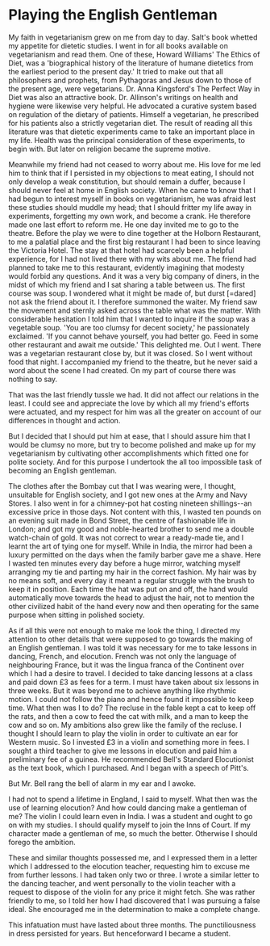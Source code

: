 # Playing the English Gentleman

My faith in vegetarianism grew on me from day to day. Salt's book whetted my appetite for dietetic studies. I went in for all books available on vegetarianism and read them. One of these, Howard Williams' The Ethics of Diet, was a 'biographical history of the literature of humane dietetics from the earliest period to the present day.' It tried to make out that all philosophers and prophets, from Pythagoras and Jesus down to those of the present age, were vegetarians. Dr. Anna Kingsford's The Perfect Way in Diet was also an attractive book. Dr. Allinson's writings on health and hygiene were likewise very helpful. He advocated a curative system based on regulation of the dietary of patients. Himself a vegetarian, he prescribed for his patients also a strictly vegetarian diet. The result of reading all this literature was that dietetic experiments came to take an important place in my life. Health was the principal consideration of these experiments, to begin with. But later on religion became the supreme motive.

Meanwhile my friend had not ceased to worry about me. His love for me led him to think that if I persisted in my objections to meat eating, I should not only develop a weak constitution, but should remain a duffer, because I should never feel at home in English society. When he came to know that I had begun to interest myself in books on vegetarianism, he was afraid lest these studies should muddle my head; that I should fritter my life away in experiments, forgetting my own work, and become a crank. He therefore made one last effort to reform me. He one day invited me to go to the theatre. Before the play we were to dine together at the Holborn Restaurant, to me a palatial place and the first big restaurant I had been to since leaving the Victoria Hotel. The stay at that hotel had scarcely been a helpful experience, for I had not lived there with my wits about me. The friend had planned to take me to this restaurant, evidently imagining that modesty would forbid any questions. And it was a very big company of diners, in the midst of which my friend and I sat sharing a table between us. The first course was soup. I wondered what it might be made of, but durst [=dared] not ask the friend about it. I therefore summoned the waiter. My friend saw the movement and sternly asked across the table what was the matter. With considerable hesitation I told him that I wanted to inquire if the soup was a vegetable soup. 'You are too clumsy for decent society,' he passionately exclaimed. 'If you cannot behave yourself, you had better go. Feed in some other restaurant and await me outside.' This delighted me. Out I went. There was a vegetarian restaurant close by, but it was closed. So I went without food that night. I accompanied my friend to the theatre, but he never said a word about the scene I had created. On my part of course there was nothing to say.

That was the last friendly tussle we had. It did not affect our relations in the least. I could see and appreciate the love by which all my friend's efforts were actuated, and my respect for him was all the greater on account of our differences in thought and action.

But I decided that I should put him at ease, that I should assure him that I would be clumsy no more, but try to become polished and make up for my vegetarianism by cultivating other accomplishments which fitted one for polite society. And for this purpose I undertook the all too impossible task of becoming an English gentleman.

The clothes after the Bombay cut that I was wearing were, I thought, unsuitable for English society, and I got new ones at the Army and Navy Stores. I also went in for a chimney-pot hat costing nineteen shillings--an excessive price in those days. Not content with this, I wasted ten pounds on an evening suit made in Bond Street, the centre of fashionable life in London; and got my good and noble-hearted brother to send me a double watch-chain of gold. It was not correct to wear a ready-made tie, and I learnt the art of tying one for myself. While in India, the mirror had been a luxury permitted on the days when the family barber gave me a shave. Here I wasted ten minutes every day before a huge mirror, watching myself arranging my tie and parting my hair in the correct fashion. My hair was by no means soft, and every day it meant a regular struggle with the brush to keep it in position. Each time the hat was put on and off, the hand would automatically move towards the head to adjust the hair, not to mention the other civilized habit of the hand every now and then operating for the same purpose when sitting in polished society.

As if all this were not enough to make me look the thing, I directed my attention to other details that were supposed to go towards the making of an English gentleman. I was told it was necessary for me to take lessons in dancing, French, and elocution. French was not only the language of neighbouring France, but it was the lingua franca of the Continent over which I had a desire to travel. I decided to take dancing lessons at a class and paid down £3 as fees for a term. I must have taken about six lessons in three weeks. But it was beyond me to achieve anything like rhythmic motion. I could not follow the piano and hence found it impossible to keep time. What then was I to do? The recluse in the fable kept a cat to keep off the rats, and then a cow to feed the cat with milk, and a man to keep the cow and so on. My ambitions also grew like the family of the recluse. I thought I should learn to play the violin in order to cultivate an ear for Western music. So I invested £3 in a violin and something more in fees. I sought a third teacher to give me lessons in elocution and paid him a preliminary fee of a guinea. He recommended Bell's Standard Elocutionist as the text book, which I purchased. And I began with a speech of Pitt's.

But Mr. Bell rang the bell of alarm in my ear and I awoke.

I had not to spend a lifetime in England, I said to myself. What then was the use of learning elocution? And how could dancing make a gentleman of me? The violin I could learn even in India. I was a student and ought to go on with my studies. I should qualify myself to join the Inns of Court. If my character made a gentleman of me, so much the better. Otherwise I should forego the ambition.

These and similar thoughts possessed me, and I expressed them in a letter which I addressed to the elocution teacher, requesting him to excuse me from further lessons. I had taken only two or three. I wrote a similar letter to the dancing teacher, and went personally to the violin teacher with a request to dispose of the violin for any price it might fetch. She was rather friendly to me, so I told her how I had discovered that I was pursuing a false ideal. She encouraged me in the determination to make a complete change.

This infatuation must have lasted about three months. The punctiliousness in dress persisted for years. But henceforward I became a student. 
